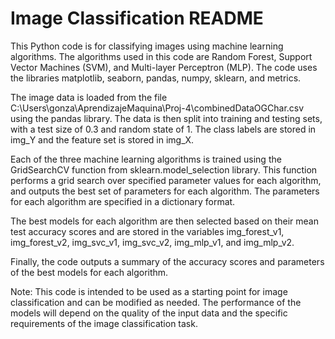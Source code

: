 # Image Classification README

This Python code is for classifying images using machine learning algorithms. The algorithms used in this code are Random Forest, Support Vector Machines (SVM), and Multi-layer Perceptron (MLP). The code uses the libraries matplotlib, seaborn, pandas, numpy, sklearn, and metrics.

The image data is loaded from the file C:\\Users\\gonza\\AprendizajeMaquina\\Proj-4\\combinedDataOGChar.csv using the pandas library. The data is then split into training and testing sets, with a test size of 0.3 and random state of 1. The class labels are stored in img_Y and the feature set is stored in img_X.

Each of the three machine learning algorithms is trained using the GridSearchCV function from sklearn.model_selection library. This function performs a grid search over specified parameter values for each algorithm, and outputs the best set of parameters for each algorithm. The parameters for each algorithm are specified in a dictionary format.

The best models for each algorithm are then selected based on their mean test accuracy scores and are stored in the variables img_forest_v1, img_forest_v2, img_svc_v1, img_svc_v2, img_mlp_v1, and img_mlp_v2.

Finally, the code outputs a summary of the accuracy scores and parameters of the best models for each algorithm.

Note: This code is intended to be used as a starting point for image classification and can be modified as needed. The performance of the models will depend on the quality of the input data and the specific requirements of the image classification task.
